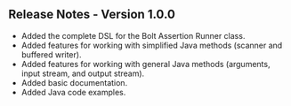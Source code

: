 ## Release Notes - Version 1.0.0

* Added the complete DSL for the Bolt Assertion Runner class.
* Added features for working with simplified Java methods (scanner and buffered writer).
* Added features for working with general Java methods (arguments, input stream, and output stream).
* Added basic documentation.
* Added Java code examples.
